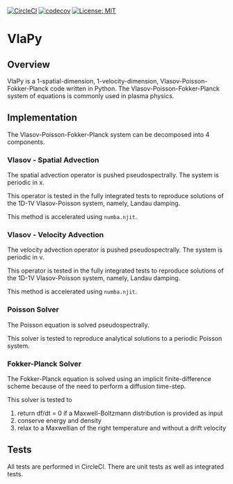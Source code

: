 [![CircleCI](https://circleci.com/gh/joglekara/VlaPy.svg?style=svg&circle-token=52a0c9c0d445766b1a051a0bb7198d2ccf0617f6)](https://circleci.com/gh/joglekara/VlaPy)
[![codecov](https://codecov.io/gh/joglekara/VlaPy/branch/master/graph/badge.svg?token=xjy3FvcZPJ)](https://codecov.io/gh/joglekara/VlaPy)
[![License: MIT](https://img.shields.io/badge/License-MIT-yellow.svg)](https://opensource.org/licenses/MIT)
# VlaPy

## Overview
VlaPy is a 1-spatial-dimension, 1-velocity-dimension, Vlasov-Poisson-Fokker-Planck code written in Python. 
The Vlasov-Poisson-Fokker-Planck system of equations is commonly used in plasma physics.

## Implementation
The Vlasov-Poisson-Fokker-Planck system can be decomposed into 4 components.

### Vlasov - Spatial Advection
The spatial advection operator is pushed pseudospectrally. The system is periodic in x. 

This operator is tested in the fully integrated tests to reproduce solutions of the 
1D-1V Vlasov-Poisson system, namely, Landau damping.

This method is accelerated using ``numba.njit``.

### Vlasov - Velocity Advection
The velocity advection operator is pushed pseudospectrally. The system is periodic in v.

This operator is tested in the fully integrated tests to reproduce solutions of the 
1D-1V Vlasov-Poisson system, namely, Landau damping.

This method is accelerated using ``numba.njit``.

 
### Poisson Solver
The Poisson equation is solved pseudospectrally. 

This solver is tested to reproduce analytical solutions to a periodic Poisson system.


### Fokker-Planck Solver
The Fokker-Planck equation is solved using an implicit finite-difference scheme because of the need to perform a 
diffusion time-step. 

This solver is tested to 
1) return df/dt = 0 if a Maxwell-Boltzmann distribution is provided as input 
2) conserve energy and density
3) relax to a Maxwellian of the right temperature and without a drift velocity


## Tests
All tests are performed in CircleCI. There are unit tests as well as integrated tests.


